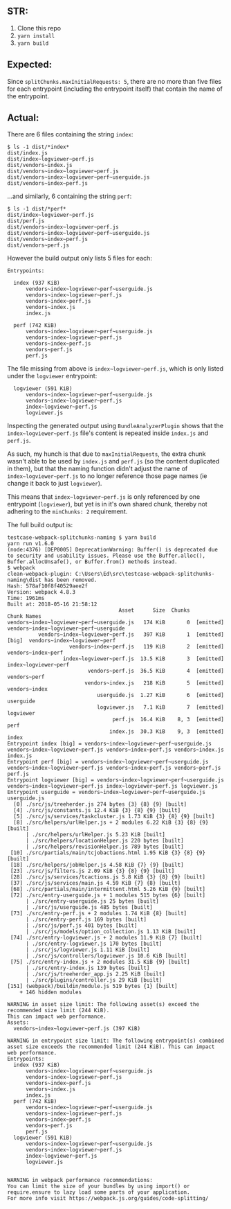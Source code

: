 ## STR:

1. Clone this repo
2. `yarn install`
3. `yarn build`

## Expected:

Since `splitChunks.maxInitialRequests: 5`, there are no more than five files for each entrypoint (including the entrypoint itself) that contain the name of the entrypoint.

## Actual:

There are 6 files containing the string `index`:

```
$ ls -1 dist/*index*
dist/index.js
dist/index~logviewer~perf.js
dist/vendors~index.js
dist/vendors~index~logviewer~perf.js
dist/vendors~index~logviewer~perf~userguide.js
dist/vendors~index~perf.js
```

...and similarly, 6 containing the string `perf`:

```
$ ls -1 dist/*perf*
dist/index~logviewer~perf.js
dist/perf.js
dist/vendors~index~logviewer~perf.js
dist/vendors~index~logviewer~perf~userguide.js
dist/vendors~index~perf.js
dist/vendors~perf.js
```

However the build output only lists 5 files for each:

```
Entrypoints:

  index (937 KiB)
      vendors~index~logviewer~perf~userguide.js
      vendors~index~logviewer~perf.js
      vendors~index~perf.js
      vendors~index.js
      index.js

  perf (742 KiB)
      vendors~index~logviewer~perf~userguide.js
      vendors~index~logviewer~perf.js
      vendors~index~perf.js
      vendors~perf.js
      perf.js
```

The file missing from above is `index~logviewer~perf.js`, which is only listed under the `logviewer` entrypoint:

```
  logviewer (591 KiB)
      vendors~index~logviewer~perf~userguide.js
      vendors~index~logviewer~perf.js
      index~logviewer~perf.js
      logviewer.js
```

Inspecting the generated output using `BundleAnalyzerPlugin` shows that the `index~logviewer~perf.js` file's content is repeated inside `index.js` and `perf.js`.

As such, my hunch is that due to `maxInitialRequests`, the extra chunk wasn't able to be used by `index.js` and `perf.js` (so the content duplicated in them), but that the naming function didn't adjust the name of `index~logviewer~perf.js` to no longer reference those page names (ie change it back to just `logviewer`).

This means that `index~logviewer~perf.js` is only referenced by one entrypoint (`logviewer`), but yet is in it's own shared chunk, thereby not adhering to the `minChunks: 2` requirement.

The full build output is:

```
testcase-webpack-splitchunks-naming $ yarn build
yarn run v1.6.0
(node:4376) [DEP0005] DeprecationWarning: Buffer() is deprecated due to security and usability issues. Please use the Buffer.alloc(), Buffer.allocUnsafe(), or Buffer.from() methods instead.
$ webpack
clean-webpack-plugin: C:\Users\Ed\src\testcase-webpack-splitchunks-naming\dist has been removed.
Hash: 578af10f8f40529aee2f
Version: webpack 4.8.3
Time: 1961ms
Built at: 2018-05-16 21:58:12
                                    Asset      Size  Chunks                    Chunk Names
vendors~index~logviewer~perf~userguide.js   174 KiB       0  [emitted]         vendors~index~logviewer~perf~userguide
          vendors~index~logviewer~perf.js   397 KiB       1  [emitted]  [big]  vendors~index~logviewer~perf
                    vendors~index~perf.js   119 KiB       2  [emitted]         vendors~index~perf
                  index~logviewer~perf.js  13.5 KiB       3  [emitted]         index~logviewer~perf
                          vendors~perf.js  36.5 KiB       4  [emitted]         vendors~perf
                         vendors~index.js   218 KiB       5  [emitted]         vendors~index
                             userguide.js  1.27 KiB       6  [emitted]         userguide
                             logviewer.js   7.1 KiB       7  [emitted]         logviewer
                                  perf.js  16.4 KiB    8, 3  [emitted]         perf
                                 index.js  30.3 KiB    9, 3  [emitted]         index
Entrypoint index [big] = vendors~index~logviewer~perf~userguide.js vendors~index~logviewer~perf.js vendors~index~perf.js vendors~index.js index.js
Entrypoint perf [big] = vendors~index~logviewer~perf~userguide.js vendors~index~logviewer~perf.js vendors~index~perf.js vendors~perf.js perf.js
Entrypoint logviewer [big] = vendors~index~logviewer~perf~userguide.js vendors~index~logviewer~perf.js index~logviewer~perf.js logviewer.js
Entrypoint userguide = vendors~index~logviewer~perf~userguide.js userguide.js
  [0] ./src/js/treeherder.js 274 bytes {3} {8} {9} [built]
  [4] ./src/js/constants.js 12.4 KiB {3} {8} {9} [built]
  [5] ./src/js/services/taskcluster.js 1.73 KiB {3} {8} {9} [built]
  [8] ./src/helpers/urlHelper.js + 2 modules 6.22 KiB {3} {8} {9} [built]
      | ./src/helpers/urlHelper.js 5.23 KiB [built]
      | ./src/helpers/locationHelper.js 220 bytes [built]
      | ./src/helpers/revisionHelper.js 789 bytes [built]
 [10] ./src/partials/main/tcjobactions.html 1.95 KiB {3} {8} {9} [built]
 [18] ./src/helpers/jobHelper.js 4.58 KiB {7} {9} [built]
 [23] ./src/js/filters.js 2.09 KiB {3} {8} {9} [built]
 [28] ./src/js/services/tcactions.js 5.8 KiB {3} {8} {9} [built]
 [37] ./src/js/services/main.js 4.59 KiB {7} {8} [built]
 [68] ./src/partials/main/intermittent.html 5.26 KiB {9} [built]
 [72] ./src/entry-userguide.js + 1 modules 515 bytes {6} [built]
      | ./src/entry-userguide.js 25 bytes [built]
      | ./src/js/userguide.js 485 bytes [built]
 [73] ./src/entry-perf.js + 2 modules 1.74 KiB {8} [built]
      | ./src/entry-perf.js 169 bytes [built]
      | ./src/js/perf.js 401 bytes [built]
      | ./src/js/models/option_collection.js 1.13 KiB [built]
 [74] ./src/entry-logviewer.js + 2 modules 11.9 KiB {7} [built]
      | ./src/entry-logviewer.js 170 bytes [built]
      | ./src/js/logviewer.js 1.11 KiB [built]
      | ./src/js/controllers/logviewer.js 10.6 KiB [built]
 [75] ./src/entry-index.js + 2 modules 31.5 KiB {9} [built]
      | ./src/entry-index.js 139 bytes [built]
      | ./src/js/treeherder_app.js 2.25 KiB [built]
      | ./src/plugins/controller.js 29 KiB [built]
[151] (webpack)/buildin/module.js 519 bytes {1} [built]
    + 146 hidden modules

WARNING in asset size limit: The following asset(s) exceed the recommended size limit (244 KiB).
This can impact web performance.
Assets:
  vendors~index~logviewer~perf.js (397 KiB)

WARNING in entrypoint size limit: The following entrypoint(s) combined asset size exceeds the recommended limit (244 KiB). This can impact web performance.
Entrypoints:
  index (937 KiB)
      vendors~index~logviewer~perf~userguide.js
      vendors~index~logviewer~perf.js
      vendors~index~perf.js
      vendors~index.js
      index.js
  perf (742 KiB)
      vendors~index~logviewer~perf~userguide.js
      vendors~index~logviewer~perf.js
      vendors~index~perf.js
      vendors~perf.js
      perf.js
  logviewer (591 KiB)
      vendors~index~logviewer~perf~userguide.js
      vendors~index~logviewer~perf.js
      index~logviewer~perf.js
      logviewer.js


WARNING in webpack performance recommendations:
You can limit the size of your bundles by using import() or require.ensure to lazy load some parts of your application.
For more info visit https://webpack.js.org/guides/code-splitting/
```

